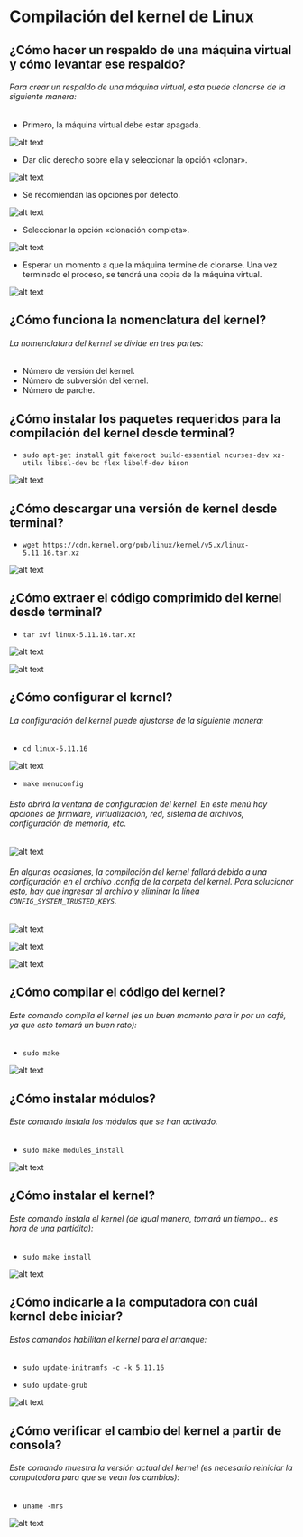 # Compilación del kernel de Linux

## ¿Cómo hacer un respaldo de una máquina virtual y cómo levantar ese respaldo?

###### Para crear un respaldo de una máquina virtual, esta puede clonarse de la siguiente manera:

* Primero, la máquina virtual debe estar apagada.

![alt text](https://github.com/danny-blip/P3/blob/main/a1.png "a1")

* Dar clic derecho sobre ella y seleccionar la opción «clonar».

![alt text](https://github.com/danny-blip/P3/blob/main/a2.png "a2")

* Se recomiendan las opciones por defecto.

![alt text](https://github.com/danny-blip/P3/blob/main/a3.png "a3")

* Seleccionar la opción «clonación completa».

![alt text](https://github.com/danny-blip/P3/blob/main/a4.png "a4")

* Esperar un momento a que la máquina termine de clonarse. Una vez terminado el proceso, se tendrá una copia de la máquina virtual.

![alt text](https://github.com/danny-blip/P3/blob/main/a5.png "a5")

## ¿Cómo funciona la nomenclatura del kernel?

###### La nomenclatura del kernel se divide en tres partes:

* Número de versión del kernel.
* Número de subversión del kernel.
* Número de parche.

## ¿Cómo instalar los paquetes requeridos para la compilación del kernel desde terminal?

* `sudo apt-get install git fakeroot build-essential ncurses-dev xz-utils libssl-dev bc flex libelf-dev bison`

![alt text](https://github.com/danny-blip/P3/blob/main/c1.png "c1")

## ¿Cómo descargar una versión de kernel desde terminal?

* `wget https://cdn.kernel.org/pub/linux/kernel/v5.x/linux-5.11.16.tar.xz`

![alt text](https://github.com/danny-blip/P3/blob/main/d1.png "d1")

## ¿Cómo extraer el código comprimido del kernel desde terminal?

* `tar xvf linux-5.11.16.tar.xz`

![alt text](https://github.com/danny-blip/P3/blob/main/e1.png "e1")

![alt text](https://github.com/danny-blip/P3/blob/main/e2.png "e2")

## ¿Cómo configurar el kernel?

###### La configuración del kernel puede ajustarse de la siguiente manera:

* `cd linux-5.11.16`

![alt text](https://github.com/danny-blip/P3/blob/main/f1.png "f1")

* `make menuconfig`

###### Esto abrirá la ventana de configuración del kernel. En este menú hay opciones de firmware, virtualización, red, sistema de archivos, configuración de memoria, etc.

![alt text](https://github.com/danny-blip/P3/blob/main/f2.png "f2")

###### En algunas ocasiones, la compilación del kernel fallará debido a una configuración en el archivo .config de la carpeta del kernel. Para solucionar esto, hay que ingresar al archivo y eliminar la línea `CONFIG_SYSTEM_TRUSTED_KEYS`.

![alt text](https://github.com/danny-blip/P3/blob/main/f3.png "f3")

![alt text](https://github.com/danny-blip/P3/blob/main/f4.png "f4")

![alt text](https://github.com/danny-blip/P3/blob/main/f5.png "f5")

## ¿Cómo compilar el código del kernel?

###### Este comando compila el kernel (es un buen momento para ir por un café, ya que esto tomará un buen rato):

* `sudo make`

![alt text](https://github.com/danny-blip/P3/blob/main/g1.png "g1")

## ¿Cómo instalar módulos?

###### Este comando instala los módulos que se han activado.

* `sudo make modules_install`

![alt text](https://github.com/danny-blip/P3/blob/main/h1.png "h1")

## ¿Cómo instalar el kernel?

###### Este comando instala el kernel (de igual manera, tomará un tiempo... es hora de una partidita):

* `sudo make install`

![alt text](https://github.com/danny-blip/P3/blob/main/i1.png "i1")

## ¿Cómo indicarle a la computadora con cuál kernel debe iniciar?

###### Estos comandos habilitan el kernel para el arranque:

* `sudo update-initramfs -c -k 5.11.16`

* `sudo update-grub`

![alt text](https://github.com/danny-blip/P3/blob/main/j1.png "j1")

## ¿Cómo verificar el cambio del kernel a partir de consola?

###### Este comando muestra la versión actual del kernel (es necesario reiniciar la computadora para que se vean los cambios):

* `uname -mrs`

![alt text](https://github.com/danny-blip/P3/blob/main/k1.png "k1")

